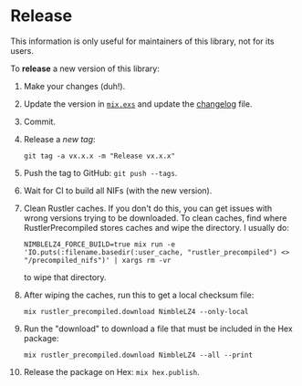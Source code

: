 # Release

This information is only useful for maintainers of this library, not for its
users.

To **release** a new version of this library:

  1. Make your changes (duh!).

  1. Update the version in [`mix.exs`](./mix.exs) and update the
     [changelog](./CHANGELOG.md) file.

  1. Commit.

  1. Release a *new tag*:

     ```shell
     git tag -a vx.x.x -m "Release vx.x.x"
     ```

  1. Push the tag to GitHub: `git push --tags`.

  1. Wait for CI to build all NIFs (with the new version).

  1. Clean Rustler caches. If you don't do this, you can get issues with wrong
     versions trying to be downloaded. To clean caches, find where RustlerPrecompiled stores caches and wipe the directory. I usually do:

     ```shell
     NIMBLELZ4_FORCE_BUILD=true mix run -e 'IO.puts(:filename.basedir(:user_cache, "rustler_precompiled") <> "/precompiled_nifs")' | xargs rm -vr
     ```

      to wipe that directory.

  1. After wiping the caches, run this to get a local checksum file:

     ```shell
     mix rustler_precompiled.download NimbleLZ4 --only-local
     ```

  1. Run the "download" to download a file that must be included in the Hex
     package:

     ```shell
     mix rustler_precompiled.download NimbleLZ4 --all --print
     ```

  1. Release the package on Hex: `mix hex.publish`.
